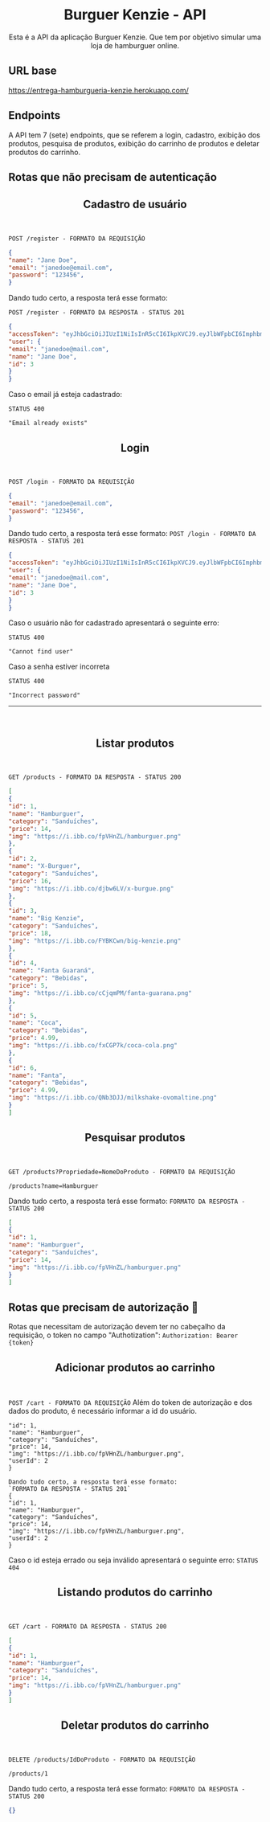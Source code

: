 <h1 align="center">
  Burguer Kenzie - API
</h1>
 
<p align = "center">
Esta é a API da aplicação Burguer Kenzie. Que tem por objetivo simular uma loja de hamburguer online.

</p>
 
## **URL base**
 
https://entrega-hamburgueria-kenzie.herokuapp.com/
 
## **Endpoints**
 
A API tem 7 (sete) endpoints, que se referem a login, cadastro, exibição dos produtos, pesquisa de produtos, exibição do carrinho de produtos e deletar produtos do carrinho.

## Rotas que não precisam de autenticação

<h2 align ='center'> Cadastro de usuário </h2>
<br/>
 
`POST /register - FORMATO DA REQUISIÇÃO`
```json
{
"name": "Jane Doe",
"email": "janedoe@email.com",
"password": "123456",
}
```
 
Dando tudo certo, a resposta terá esse formato:
 
`POST /register - FORMATO DA RESPOSTA - STATUS 201`
```json
{
"accessToken": "eyJhbGciOiJIUzI1NiIsInR5cCI6IkpXVCJ9.eyJlbWFpbCI6ImphbmVkb2VAbWFpbC5jb20iLCJpYXQiOjE2NDMyNTAwMDAsImV4cCI6MTY0MzI1MzYwMCwic3ViIjoiMyJ9.z90xWRIE7pfKRsw-YqqqUtRxBZGtBPgSZ63yqW04qSc",
"user": {
"email": "janedoe@mail.com",
"name": "Jane Doe",
"id": 3
}
}
```
Caso o email já esteja cadastrado:

`STATUS 400`

```
"Email already exists"
```

<h2 align ='center'> Login </h2>
<br/>
 
 
`POST /login - FORMATO DA REQUISIÇÃO`
 
```json
{
"email": "janedoe@email.com",
"password": "123456",
}
```
Dando tudo certo, a resposta terá esse formato:
`POST /login - FORMATO DA RESPOSTA - STATUS 201`
```json
{
"accessToken": "eyJhbGciOiJIUzI1NiIsInR5cCI6IkpXVCJ9.eyJlbWFpbCI6ImphbmVkb2VAbWFpbC5jb20iLCJpYXQiOjE2NDMyNTAwMDAsImV4cCI6MTY0MzI1MzYwMCwic3ViIjoiMyJ9.z90xWRIE7pfKRsw-YqqqUtRxBZGtBPgSZ63yqW04qSc",
"user": {
"email": "janedoe@mail.com",
"name": "Jane Doe",
"id": 3
}
}
```
Caso o usuário não for cadastrado apresentará o seguinte erro:

`STATUS 400`

```
"Cannot find user"
```

Caso a senha estiver incorreta

`STATUS 400`

```
"Incorrect password"
```

---

<br/>

<h2 align ='center'> Listar produtos </h2>
<br/>
 
 
`GET /products - FORMATO DA RESPOSTA - STATUS 200`
```json
[
{
"id": 1,
"name": "Hamburguer",
"category": "Sanduíches",
"price": 14,
"img": "https://i.ibb.co/fpVHnZL/hamburguer.png"
},
{
"id": 2,
"name": "X-Burguer",
"category": "Sanduíches",
"price": 16,
"img": "https://i.ibb.co/djbw6LV/x-burgue.png"
},
{
"id": 3,
"name": "Big Kenzie",
"category": "Sanduíches",
"price": 18,
"img": "https://i.ibb.co/FYBKCwn/big-kenzie.png"
},
{
"id": 4,
"name": "Fanta Guaraná",
"category": "Bebidas",
"price": 5,
"img": "https://i.ibb.co/cCjqmPM/fanta-guarana.png"
},
{
"id": 5,
"name": "Coca",
"category": "Bebidas",
"price": 4.99,
"img": "https://i.ibb.co/fxCGP7k/coca-cola.png"
},
{
"id": 6,
"name": "Fanta",
"category": "Bebidas",
"price": 4.99,
"img": "https://i.ibb.co/QNb3DJJ/milkshake-ovomaltine.png"
}
]
```
 
<h2 align ='center'> Pesquisar produtos </h2>
<br/>
 
 
`GET /products?Propriedade=NomeDoProduto - FORMATO DA REQUISIÇÃO`
 
`/products?name=Hamburguer`
 
Dando tudo certo, a resposta terá esse formato:
`FORMATO DA RESPOSTA - STATUS 200`
```json
[
{
"id": 1,
"name": "Hamburguer",
"category": "Sanduíches",
"price": 14,
"img": "https://i.ibb.co/fpVHnZL/hamburguer.png"
}
]
```
 
## Rotas que precisam de autorização 🔐
 
Rotas que necessitam de autorização devem ter no cabeçalho da requisição, o token no campo "Authotization":
`Authorization: Bearer {token}`
 
<h2 align ='center'> Adicionar produtos ao carrinho </h2>
<br/>

`POST /cart - FORMATO DA REQUISIÇÃO`
Além do token de autorização e dos dados do produto, é necessário informar a id do usuário.

```json{
"id": 1,
"name": "Hamburguer",
"category": "Sanduíches",
"price": 14,
"img": "https://i.ibb.co/fpVHnZL/hamburguer.png",
"userId": 2
}

Dando tudo certo, a resposta terá esse formato:
`FORMATO DA RESPOSTA - STATUS 201`
{
"id": 1,
"name": "Hamburguer",
"category": "Sanduíches",
"price": 14,
"img": "https://i.ibb.co/fpVHnZL/hamburguer.png",
"userId": 2
}
```

Caso o id esteja errado ou seja inválido apresentará o seguinte erro:
`STATUS 404`

<h2 align ='center'> Listando produtos do carrinho </h2>
<br/>
 
 
`GET /cart - FORMATO DA RESPOSTA - STATUS 200`
 
```json
[
{
"id": 1,
"name": "Hamburguer",
"category": "Sanduíches",
"price": 14,
"img": "https://i.ibb.co/fpVHnZL/hamburguer.png"
}
]
```
 
<h2 align ='center'> Deletar produtos do carrinho </h2>
<br/>
 
 
`DELETE /products/IdDoProduto - FORMATO DA REQUISIÇÃO`
 
`/products/1`
 
Dando tudo certo, a resposta terá esse formato:
`FORMATO DA RESPOSTA - STATUS 200`
```json
{}
```
